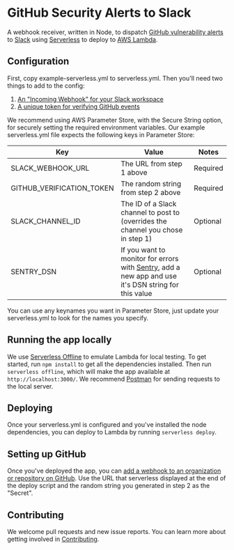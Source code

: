 # GitHub Security Alerts to Slack

A webhook receiver, written in Node, to dispatch [GitHub vulnerability alerts](https://help.github.com/en/articles/about-security-alerts-for-vulnerable-dependencies) to [Slack](https://slack.com/) using [Serverless](https://serverless.com/) to deploy to [AWS Lambda](https://aws.amazon.com/lambda/).

## Configuration

First, copy example-serverless.yml to serverless.yml. Then you'll need two things to add to the config:

1. [An "Incoming Webhook" for your Slack workspace](https://get.slack.help/hc/en-us/articles/115005265063-Incoming-WebHooks-for-Slack#set-up-incoming-webhooks)
2. [A unique token for verifying GitHub events](https://www.random.org/passwords/?num=1&len=24&format=html&rnd=new)

We recommend using AWS Parameter Store, with the Secure String option, for securely setting the required environment variables. Our example serverless.yml file expects the following keys in Parameter Store:

| Key                       | Value                                                                                                                     | Notes    |
| ------------------------- | ------------------------------------------------------------------------------------------------------------------------- | -------- |
| SLACK_WEBHOOK_URL         | The URL from step 1 above                                                                                                 | Required |
| GITHUB_VERIFICATION_TOKEN | The random string from step 2 above                                                                                       | Required |
| SLACK_CHANNEL_ID          | The ID of a Slack channel to post to (overrides the channel you chose in step 1)                                          | Optional |
| SENTRY_DSN                | If you want to monitor for errors with [Sentry](https://sentry.io/), add a new app and use it's DSN string for this value | Optional |

You can use any keynames you want in Parameter Store, just update your serverless.yml to look for the names you specify.

## Running the app locally

We use [Serverless Offline](https://www.npmjs.com/package/serverless-offline) to emulate Lambda for local testing. To get started, run `npm install` to get all the dependencies installed. Then run `serverless offline`, which will make the app available at `http://localhost:3000/`. We recommend [Postman](https://www.getpostman.com/) for sending requests to the local server.

## Deploying

Once your serverless.yml is configured and you've installed the node dependencies, you can deploy to Lambda by running `serverless deploy`.

## Setting up GitHub

Once you've deployed the app, you can [add a webhook to an organization or repository on GitHub](https://developer.github.com/webhooks/creating/#setting-up-a-webhook). Use the URL that serverless displayed at the end of the deploy script and the random string you generated in step 2 as the "Secret".

## Contributing

We welcome pull requests and new issue reports. You can learn more about getting involved in [Contributing](CONTRIBUTING).

